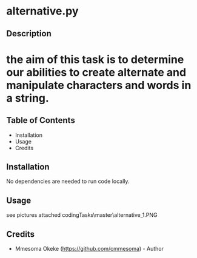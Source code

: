 # alternative.py

## Description
# the aim of this task is to determine our abilities to create alternate and manipulate characters and words in a string.

## Table of Contents

- Installation
- Usage
- Credits

## Installation

No dependencies are needed to run code locally.

## Usage
see pictures attached
codingTasks\master\alternative_1.PNG



## Credits

- Mmesoma Okeke (https://github.com/cmmesoma) - Author
